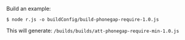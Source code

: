Build an example:

`$ node r.js -o buildConfig/build-phonegap-require-1.0.js`

This will generate: `/builds/builds/att-phonegap-require-min-1.0.js` 

